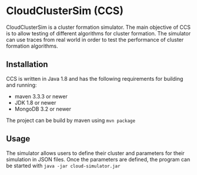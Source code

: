 # CloudClusterSim (CCS)
CloudClusterSim is a cluster formation simulator. The main objective of CCS is to allow testing of different algorithms for cluster formation. The simulator can use traces from real world in order to test the performance of cluster formation algorithms.

## Installation
CCS is written in Java 1.8 and has the following requirements for building and running:
* maven 3.3.3 or newer
* JDK 1.8 or newer
* MongoDB 3.2 or newer

The project can be build by maven using 
`mvn package`

## Usage
The simulator allows users to define their cluster and parameters for their simulation in JSON files. Once the parameters are defined, the program can be started with `java -jar cloud-simulator.jar`
